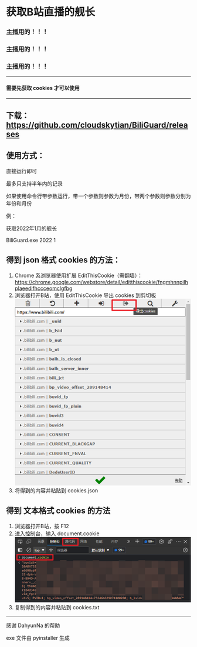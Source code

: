 # 获取B站直播的舰长

### 主播用的！！！
### 主播用的！！！
### 主播用的！！！
------------
#### 需要先获取 cookies 才可以使用
------------
下载：https://github.com/cloudskytian/BiliGuard/releases
------------
## 使用方式：

直接运行即可

最多只支持半年内的记录

如果使用命令行带参数运行，带一个参数则参数为月份，带两个参数则参数分别为年份和月份

例：

获取2022年1月的舰长

BiliGuard.exe 2022 1

## 得到 json 格式 cookies 的方法：
1. Chrome 系浏览器使用扩展 EditThisCookie（需翻墙）：https://chrome.google.com/webstore/detail/editthiscookie/fngmhnnpilhplaeedifhccceomclgfbg
2. 浏览器打开B站，使用 EditThisCookie 导出 cookies 到剪切板
![](get_cookie_json.png)
3. 将得到的内容并粘贴到 cookies.json

## 得到 文本格式 cookies 的方法
1. 浏览器打开B站，按 F12
2. 进入控制台，输入 document.cookie
![](get_cookie_text.png)
3. 复制得到的内容并粘贴到 cookies.txt
------------
感谢 DahyunNa 的帮助

exe 文件由 pyinstaller 生成
